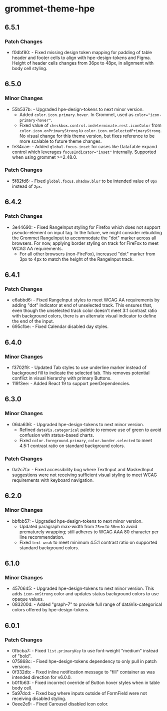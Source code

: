 # grommet-theme-hpe

## 6.5.1

### Patch Changes

- f0dbf80: - Fixed missing design token mapping for padding of table header and footer cells to align with hpe-design-tokens and Figma. Height of header cells changes from 36px to 48px, in alignment with body cell styling.

## 6.5.0

### Minor Changes

- 55b537b: - Upgraded hpe-design-tokens to next minor version.
  - Added `color.icon.primary.hover`. In Grommet, used as `color="icon-primary-hover"`.
  - Fixed value of `checkbox.control.indeterminate.rest.iconColor` from `color.icon.onPrimaryStrong` to `color.icon.onSelectedPrimaryStrong`. No visual change for this theme version, but fixes reference to be more scalable to future theme changes.
- fe34cae: - Added `global.focus.inset` for cases like DataTable expand control which leverages `focusIndicator="inset"` internally. Supported when using grommet >=2.48.0.

### Patch Changes

- 5f82fd6: - Fixed `global.focus.shadow.blur` to be intended value of `0px` instead of `2px`.

## 6.4.2

### Patch Changes

- 3e44690: - Fixed RangeInput styling for Firefox which does not support pseudo-element on input tag. In the future, we might consider rebuilding the Grommet RangeInput to accommodate the "dot" marker across all browsers. For now, applying border styling on track for FireFox to meet WCAG AA requirements.
  - For all other browsers (non-FireFox), increased "dot" marker from 3px to 4px to match the height of the RangeInput track.

## 6.4.1

### Patch Changes

- e6abbd6: - Fixed RangeInput styles to meet WCAG AA requirements by adding "dot" indicator at end of unselected track. This ensures that, even though the unselected track color doesn't meet 3:1 contrast ratio with background colors, there is an alternate visual indicator to define the end of the input.
- 695c1be: - Fixed Calendar disabled day styles.

## 6.4.0

### Minor Changes

- f3702f9: - Updated Tab styles to use underline marker instead of background fill to indicate the selected tab. This removes potential conflict in visual hierarchy with primary Buttons.
- 119f3ee: - Added React 19 to support peerDependencies.

## 6.3.0

### Minor Changes

- 06da636: - Upgraded hpe-design-tokens to next minor version.
  - Refined `dataVis.categorical` palette to remove use of green to avoid confusion with status-based charts.
  - Fixed `color.foreground.primary`, `color.border.selected` to meet 4.5:1 contrast ratio on standard background colors.

### Patch Changes

- 0a2c7fa: - Fixed accessibility bug where TextInput and MaskedInput suggestions were not receiving sufficient visual styling to meet WCAG requirements with keyboard navigation.

## 6.2.0

### Minor Changes

- bbfbb57: - Upgraded hpe-design-tokens to next minor version.
  - Updated paragraph max-width from `25em` to `30em` to avoid prematurely wrapping; still adheres to WCAG AAA 80 character per line recommendation.
  - Fixed `text-weak` to meet minimum 4.5:1 contrast ratio on supported standard background colors.

## 6.1.0

### Minor Changes

- 4570645: - Upgraded hpe-design-tokens to next minor version. This adds `icon-onStrong` color and updates status background colors to use opaque values.
- 083200d: - Added "graph-7" to provide full range of dataVis-categorical colors offered by hpe-design-tokens.

## 6.0.1

### Patch Changes

- 0fbcba7: - Fixed `list.primaryKey` to use font-weight "medium" instead of "bold".
- 075868c: - Fixed hpe-design-tokens dependency to only pull in patch versions.
- 0f332db: - Fixed inline notification message to "fill" container as was intended direction for v6.0.0.
- b011b63: - Fixed incorrect override of Button hover styles when in table body cell.
- 5a97dcd: - Fixed bug where inputs outside of FormField were not receiving disabled styling.
- 0eee2e9: - Fixed Carousel disabled icon color.
